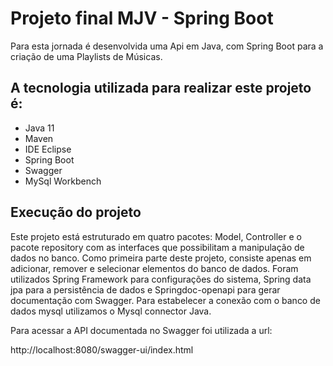 # Projeto final MJV - Spring Boot

Para esta jornada é desenvolvida uma Api em Java, com Spring Boot para a criação de uma Playlists de Músicas.

## A tecnologia utilizada para realizar este projeto é:
- Java 11
- Maven
- IDE Eclipse
- Spring Boot
- Swagger
- MySql Workbench

## Execução do projeto
Este projeto está estruturado em quatro pacotes: Model, Controller e o pacote repository com as interfaces que possibilitam 
a manipulação de dados no banco.
Como primeira parte deste projeto, consiste apenas em adicionar, remover e selecionar elementos do banco de dados.
Foram utilizados Spring Framework para configurações do sistema, Spring data jpa para a persistência de dados e 
Springdoc-openapi para gerar documentação com Swagger. Para estabelecer a conexão com o banco de dados mysql utilizamos
o Mysql connector Java.

Para acessar a API documentada no Swagger foi utilizada a url:

http://localhost:8080/swagger-ui/index.html
